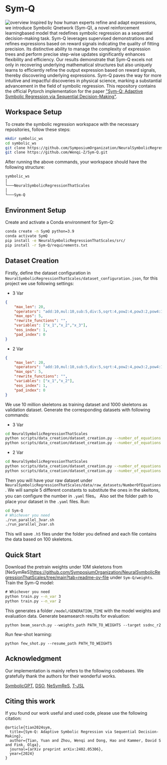 # Sym-Q
![overview](Overview.png)
Inspired by how human experts refine and adapt expressions, we introduce Symbolic Qnetwork (Sym-Q), a novel reinforcement learningbased model that redefines symbolic regression as a sequential decision-making task. Sym-Q leverages supervised demonstrations and refines expressions based on reward signals indicating the quality of fitting precision. Its distinctive ability to manage the complexity of expression trees and perform precise step-wise updates significantly enhances flexibility and efficiency. Our results demonstrate that Sym-Q excels not only in recovering underlying mathematical structures but also uniquely learns to efficiently refine the output expression based on reward signals, thereby discovering underlying expressions. Sym-Q paves the way for more intuitive and impactful discoveries in physical science, marking a substantial advancement in the field of symbolic regression. This repository contains the official Pytorch implementation for the paper ["Sym-Q: Adaptive Symbolic Regression via Sequential Decision-Making"](https://arxiv.org/abs/2402.05306).

## Workspace Setup
To create the symbolic regression workspace with the necessary repositories, follow these steps:

```bash
mkdir symbolic_ws
cd symbolic_ws
git clone https://github.com/SymposiumOrganization/NeuralSymbolicRegressionThatScales.git
git clone https://github.com/Wenqi-Z/Sym-Q.git
```

After running the above commands, your workspace should have the following structure:

```Diff
symbolic_ws
│
└───NeuralSymbolicRegressionThatScales
│ 
└───Sym-Q
```

## Environment Setup
Create and activate a Conda environment for Sym-Q:
```bash
conda create -n SymQ python=3.9
conda activate SymQ
pip install -e NeuralSymbolicRegressionThatScales/src/
pip install -r Sym-Q/requirements.txt
```

## Dataset Creation
Firstly, define the dataset configuration in `NeuralSymbolicRegressionThatScales/dataset_configuration.json`, for this project we use following settings:
- 3 Var
```json
{
    "max_len": 20,
    "operators": "add:10,mul:10,sub:5,div:5,sqrt:4,pow2:4,pow3:2,pow4:1,pow5:1,ln:4,exp:4,sin:4,cos:4,tan:4",
    "max_ops": 5,
    "rewrite_functions": "",
    "variables": ["x_1","x_2","x_3"], 
    "eos_index": 1,
    "pad_index": 0
}
```
- 2 Var
```json
{
    "max_len": 20,
    "operators": "add:10,mul:10,sub:5,div:5,sqrt:4,pow2:4,pow3:2,pow4:1,pow5:1,ln:4,exp:4,sin:4,cos:4,tan:4",
    "max_ops": 5,
    "rewrite_functions": "",
    "variables": ["x_1","x_2"], 
    "eos_index": 1,
    "pad_index": 0
}
```
We use 10 million skeletons as training dataset and 1000 skeletons as validation dataset. Generate the corresponding datasets with following commands:
- 3 Var
```bash
cd NeuralSymbolicRegressionThatScales
python scripts/data_creation/dataset_creation.py --number_of_equations 10000000 --no-debug
python scripts/data_creation/dataset_creation.py --number_of_equations 1000 --no-debug
```
- 2 Var
```bash
cd NeuralSymbolicRegressionThatScales
python scripts/data_creation/dataset_creation.py --number_of_equations 1000000 --no-debug
python scripts/data_creation/dataset_creation.py --number_of_equations 500 --no-debug
```

Then you will have your raw dataset under `NeuralSymbolicRegressionThatScales/data/raw_datasets/NumberOfEquations`. We will sample 5 different constants to substitute the ones in the skeltons, you can configure the number in `.yaml` files。 Also set the folder path to place your dataset in the `.yaml` files. Run:
```bash
cd Sym-Q
# Whichever you need
./run_parallel_3var.sh
./run_parallel_2var.sh
```
This will save `.h5` files under the folder you defined and each file contains the data based on 100 skeletons.


## Quick Start
Download the pretrain weights under 10M skeletons from [NeSymReS]https://github.com/SymposiumOrganization/NeuralSymbolicRegressionThatScales/tree/main?tab=readme-ov-file under `Sym-Q/weights`.
Train the Sym-Q model:
```cmd
# Whichever you need
python train.py --n_var 3
python train.py --n_var 2
```

This generates a folder `/model/GENERATION_TIME` with the model weights and evaluation data. Generate beamsearch results for evaluation:
```
python beam_search.py --weights_path PATH_TO_WEIGHTS --target ssdnc_r2
```
Run few-shot learning:
```
python few_shot.py --resume_path PATH_TO_WEIGHTS
```


## Acknowledgment

Our implementation is mainly refers to the following codebases. We gratefully thank the authors for their wonderful works.

[SymbolicGPT](https://github.com/mojivalipour/symbolicgpt), [DSO](https://github.com/brendenpetersen/deep-symbolic-optimization), [NeSymReS](https://github.com/SymposiumOrganization/NeuralSymbolicRegressionThatScales), [T-JSL](https://github.com/AILWQ/Joint_Supervised_Learning_for_SR)


## Citing this work

If you found our work useful and used code, please use the following citation:

```
@article{tian2024sym,
  title={Sym-Q: Adaptive Symbolic Regression via Sequential Decision-Making},
  author={Tian, Yuan and Zhou, Wenqi and Dong, Hao and Kammer, David S and Fink, Olga},
  journal={arXiv preprint arXiv:2402.05306},
  year={2024}
}
```
